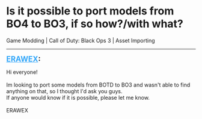 # Is it possible to port models from BO4 to BO3, if so how?/with what?
Game Modding | Call of Duty: Black Ops 3 | Asset Importing

---
<strong style="font-size: 1.4em;"><span style="text-decoration: underline;text-decoration-color: #34a7f9;"><span style="color:#34a7f9;">ERAWEX</span></span>:</strong>

<p>Hi everyone!<br /><br />Im looking to port some models from BOTD to BO3 and wasn&#39;t able to find anything on that, so I thought I&#39;d ask you guys.<br />If anyone would know if it is possible, please let me know.<br /><br />ERAWEX</p>
